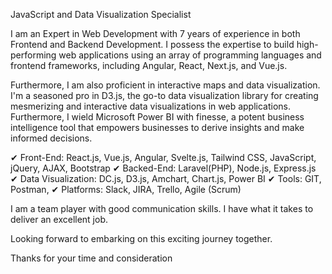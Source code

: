 JavaScript and Data Visualization Specialist


I am an Expert in Web Development with 7 years of experience in both Frontend and Backend Development. I possess the expertise to build high-performing web applications using an array of programming languages and frontend frameworks, including Angular, React, Next.js, and Vue.js.

Furthermore, I am also proficient in interactive maps and data visualization. I'm a seasoned pro in D3.js, the go-to data visualization library for creating mesmerizing and interactive data visualizations in web applications. 
Furthermore, I wield Microsoft Power BI with finesse, a potent business intelligence tool that empowers businesses to derive insights and make informed decisions.

✔ Front-End: React.js, Vue.js, Angular, Svelte.js, Tailwind CSS, JavaScript, jQuery, AJAX, Bootstrap
✔ Backed-End: Laravel(PHP), Node.js, Express.js
✔ Data Visualization: DC.js, D3.js, Amchart, Chart.js, Power BI
✔ Tools: GIT, Postman,
✔ Platforms: Slack, JIRA, Trello, Agile (Scrum)

I am a team player with good communication skills. I have what it takes to deliver an excellent job.

Looking forward to embarking on this exciting journey together.

Thanks for your time and consideration
